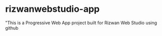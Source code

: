 # rizwanwebstudio-app
"This is a Progressive Web App project built for Rizwan Web Studio using github
